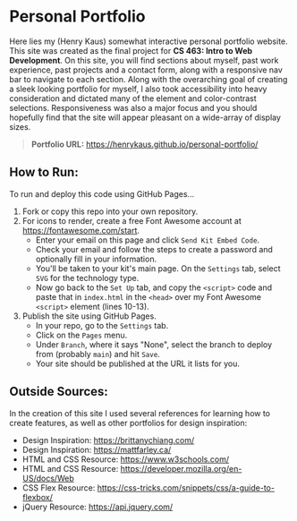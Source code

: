 # Personal Portfolio

Here lies my (Henry Kaus) somewhat interactive personal portfolio website. This site was created as the final project for **CS 463: Intro to Web Development**. On this site, you will find sections about myself, past work experience, past projects and a contact form, along with a responsive nav bar to navigate to each section. Along with the overarching goal of creating a sleek looking portfolio for myself, I also took accessibility into heavy consideration and dictated many of the element and color-contrast selections. Responsiveness was also a major focus and you should hopefully find that the site will appear pleasant on a wide-array of display sizes.

> **Portfolio URL:** https://henrykaus.github.io/personal-portfolio/

## How to Run:

To run and deploy this code using GitHub Pages...

1) Fork or copy this repo into your own repository.
2) For icons to render, create a free Font Awesome account at https://fontawesome.com/start.
   * Enter your email on this page and click `Send Kit Embed Code`.
   * Check your email and follow the steps to create a password and optionally fill in your information.
   * You'll be taken to your kit's main page. On the `Settings` tab, select `SVG` for the technology type.
   * Now go back to the `Set Up` tab, and copy the `<script>` code and paste that in `index.html` in the `<head>` over my Font Awesome `<script>` element (lines 10-13).
3) Publish the site using GitHub Pages.
   * In your repo, go to the `Settings` tab.
   * Click on the `Pages` menu.
   * Under `Branch`, where it says "None", select the branch to deploy from (probably `main`) and hit `Save`.
   * Your site should be published at the URL it lists for you.

## Outside Sources:

In the creation of this site I used several references for learning how to create features, as well as other portfolios for design inspiration:
 * Design Inspiration: https://brittanychiang.com/
 * Design Inspiration: https://mattfarley.ca/
 * HTML and CSS Resource: https://www.w3schools.com/
 * HTML and CSS Resource: https://developer.mozilla.org/en-US/docs/Web
 * CSS Flex Resource: https://css-tricks.com/snippets/css/a-guide-to-flexbox/
 * jQuery Resource: https://api.jquery.com/
